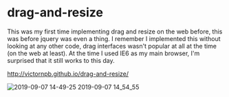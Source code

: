 drag-and-resize
===============

This was my first time implementing drag and resize on the web before, this was before jquery was even a thing. I remember I implemented this without looking at any other code, drag interfaces wasn't popular at all at the time (on the web at least). At the time I used IE6 as my main browser, I'm surprised that it still works to this day.

http://victornpb.github.io/drag-and-resize/

![2019-09-07 14-49-25 2019-09-07 14_54_55](https://user-images.githubusercontent.com/3372598/64478474-66f69a80-d17f-11e9-8d8a-bf384703de59.gif)

